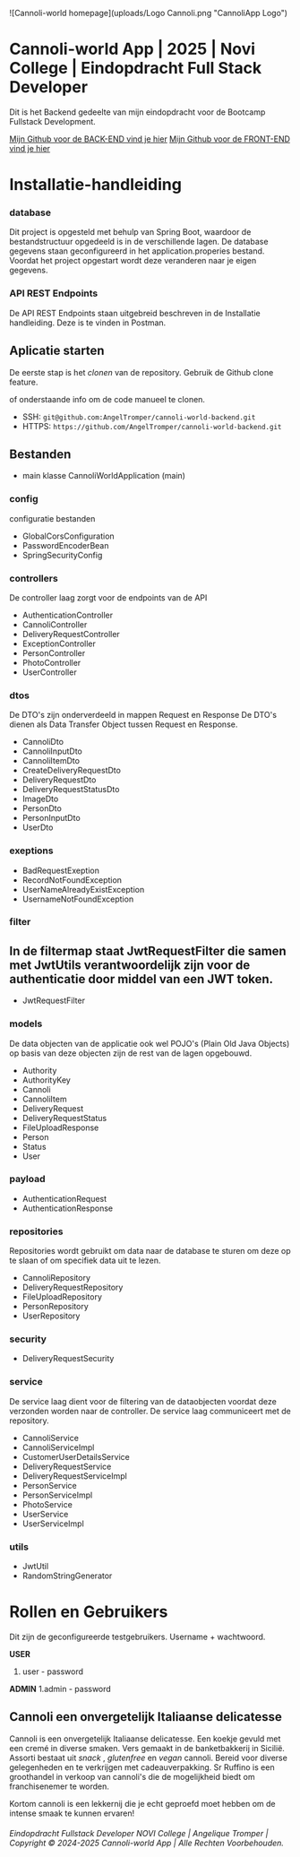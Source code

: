 ![Cannoli-world homepage](uploads/Logo Cannoli.png "CannoliApp Logo")

# Cannoli-world App | 2025 | Novi College | Eindopdracht Full Stack Developer
Dit is het Backend gedeelte van mijn eindopdracht voor de Bootcamp Fullstack Development. 

[Mijn Github voor de BACK-END vind je hier](https://github.com/AngelTromper/cannoli-world-backend)
[Mijn Github voor de FRONT-END vind je hier](https://github.com/AngelTromper/cannoli-world-frontend-new)

# Installatie-handleiding 

### database
Dit project is opgesteld met behulp van Spring Boot, waardoor de bestandstructuur opgedeeld is in de verschillende lagen.
De database gegevens staan geconfigureerd in het application.properies bestand. Voordat het project opgestart wordt deze veranderen naar
je eigen gegevens.

### API REST Endpoints
De API REST Endpoints staan uitgebreid beschreven in de Installatie handleiding.
Deze is te vinden in Postman. 

## Aplicatie starten
De eerste stap is het _clonen_ van de repository. Gebruik de Github clone feature.

of onderstaande info om de code manueel te clonen.
- SSH: `git@github.com:AngelTromper/cannoli-world-backend.git`
- HTTPS: `https://github.com/AngelTromper/cannoli-world-backend.git`

## Bestanden
- main klasse CannoliWorldApplication (main)

### config
configuratie bestanden

- GlobalCorsConfiguration
- PasswordEncoderBean
- SpringSecurityConfig

### controllers
De controller laag zorgt voor de endpoints van de API

- AuthenticationController
- CannoliController
- DeliveryRequestController
- ExceptionController
- PersonController
- PhotoController
- UserController

### dtos
De DTO's zijn onderverdeeld in mappen Request en Response
De DTO's dienen als Data Transfer Object tussen Request en Response.

- CannoliDto
- CannoliInputDto
- CannoliItemDto
- CreateDeliveryRequestDto
- DeliveryRequestDto
- DeliveryRequestStatusDto
- ImageDto
- PersonDto
- PersonInputDto
- UserDto

### exeptions

- BadRequestExeption
- RecordNotFoundException
- UserNameAlreadyExistException
- UsernameNotFoundException

### filter
In de filtermap staat JwtRequestFilter die samen met JwtUtils verantwoordelijk zijn voor de authenticatie door middel van een JWT token.
- 
- JwtRequestFilter

### models
De data objecten van de applicatie ook wel POJO's (Plain Old Java Objects)
op basis van deze objecten zijn de rest van de lagen opgebouwd.

- Authority
- AuthorityKey
- Cannoli
- CannoliItem
- DeliveryRequest
- DeliveryRequestStatus
- FileUploadResponse
- Person
- Status
- User

### payload
- AuthenticationRequest
- AuthenticationResponse

### repositories
Repositories wordt gebruikt om data naar de database te sturen om deze op te slaan
of om specifiek data uit te lezen.

- CannoliRepository
- DeliveryRequestRepository
- FileUploadRepository
- PersonRepository
- UserRepository

### security

- DeliveryRequestSecurity

### service
De service laag dient voor de filtering van de dataobjecten voordat deze verzonden worden naar de controller.
De service laag communiceert met de repository. 

- CannoliService
- CannoliServiceImpl
- CustomerUserDetailsService
- DeliveryRequestService
- DeliveryRequestServiceImpl
- PersonService
- PersonServiceImpl
- PhotoService
- UserService
- UserServiceImpl

### utils
- JwtUtil
- RandomStringGenerator

# Rollen en Gebruikers
Dit zijn de geconfigureerde testgebruikers. Username + wachtwoord.

**USER**
1. user - password

**ADMIN**
1.admin - password
 
## Cannoli een onvergetelijk Italiaanse delicatesse

Cannoli is een onvergetelijk Italiaanse delicatesse. Een koekje gevuld met een cremé in diverse smaken.
Vers gemaakt in de banketbakkerij in Sicilië. Assorti bestaat uit _snack_ , _glutenfree_ en _vegan_ cannoli.
Bereid voor diverse gelegenheden en te verkrijgen met cadeauverpakking. Sr Ruffino is een groothandel in verkoop van 
cannoli's die de mogelijkheid biedt om franchisenemer te worden.

Kortom cannoli is een lekkernij die je echt geproefd moet hebben om de intense smaak te kunnen ervaren!


###### Eindopdracht Fullstack Developer NOVI College | Angelique Tromper | Copyright © 2024-2025 Cannoli-world App | Alle Rechten Voorbehouden.






